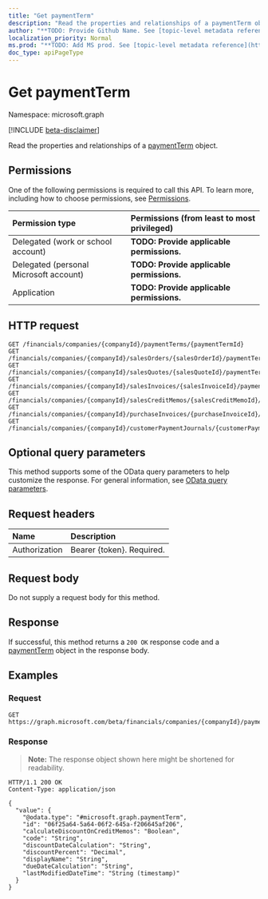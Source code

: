```yaml
---
title: "Get paymentTerm"
description: "Read the properties and relationships of a paymentTerm object."
author: "**TODO: Provide Github Name. See [topic-level metadata reference](https://msgo.azurewebsites.net/add/document/guidelines/metadata.html#topic-level-metadata)**"
localization_priority: Normal
ms.prod: "**TODO: Add MS prod. See [topic-level metadata reference](https://msgo.azurewebsites.net/add/document/guidelines/metadata.html#topic-level-metadata)**"
doc_type: apiPageType
---
```


# Get paymentTerm
Namespace: microsoft.graph

[!INCLUDE [beta-disclaimer](../../includes/beta-disclaimer.md)]

Read the properties and relationships of a [paymentTerm](../resources/paymentterm.md) object.

## Permissions
One of the following permissions is required to call this API. To learn more, including how to choose permissions, see [Permissions](/graph/permissions-reference).

|Permission type|Permissions (from least to most privileged)|
|:---|:---|
|Delegated (work or school account)|**TODO: Provide applicable permissions.**|
|Delegated (personal Microsoft account)|**TODO: Provide applicable permissions.**|
|Application|**TODO: Provide applicable permissions.**|

## HTTP request

<!-- {
  "blockType": "ignored"
}
-->
``` http
GET /financials/companies/{companyId}/paymentTerms/{paymentTermId}
GET /financials/companies/{companyId}/salesOrders/{salesOrderId}/paymentTerm
GET /financials/companies/{companyId}/salesQuotes/{salesQuoteId}/paymentTerm
GET /financials/companies/{companyId}/salesInvoices/{salesInvoiceId}/paymentTerm
GET /financials/companies/{companyId}/salesCreditMemos/{salesCreditMemoId}/paymentTerm
GET /financials/companies/{companyId}/purchaseInvoices/{purchaseInvoiceId}/vendor/paymentTerm
GET /financials/companies/{companyId}/customerPaymentJournals/{customerPaymentJournalId}/customerPayments/{customerPaymentId}/customer/paymentTerm
```

## Optional query parameters
This method supports some of the OData query parameters to help customize the response. For general information, see [OData query parameters](/graph/query-parameters).

## Request headers
|Name|Description|
|:---|:---|
|Authorization|Bearer {token}. Required.|

## Request body
Do not supply a request body for this method.

## Response

If successful, this method returns a `200 OK` response code and a [paymentTerm](../resources/paymentterm.md) object in the response body.

## Examples

### Request
<!-- {
  "blockType": "request",
  "name": "get_paymentterm"
}
-->
``` http
GET https://graph.microsoft.com/beta/financials/companies/{companyId}/paymentTerms/{paymentTermId}
```


### Response
>**Note:** The response object shown here might be shortened for readability.
<!-- {
  "blockType": "response",
  "truncated": true,
  "@odata.type": "microsoft.graph.paymentTerm"
}
-->
``` http
HTTP/1.1 200 OK
Content-Type: application/json

{
  "value": {
    "@odata.type": "#microsoft.graph.paymentTerm",
    "id": "06f25a64-5a64-06f2-645a-f206645af206",
    "calculateDiscountOnCreditMemos": "Boolean",
    "code": "String",
    "discountDateCalculation": "String",
    "discountPercent": "Decimal",
    "displayName": "String",
    "dueDateCalculation": "String",
    "lastModifiedDateTime": "String (timestamp)"
  }
}
```

